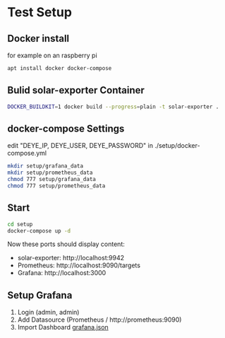 # Test Setup

## Docker install

for example on an raspberry pi

```sh
apt install docker docker-compose
```
## Bulid solar-exporter Container

```sh
DOCKER_BUILDKIT=1 docker build --progress=plain -t solar-exporter .
```

## docker-compose Settings

edit "DEYE_IP, DEYE_USER, DEYE_PASSWORD" in ./setup/docker-compose.yml

```sh
mkdir setup/grafana_data
mkdir setup/prometheus_data
chmod 777 setup/grafana_data
chmod 777 setup/prometheus_data
```

## Start

```sh
cd setup
docker-compose up -d
```

Now these ports should display content:
- solar-exporter: http://localhost:9942
- Prometheus: http://localhost:9090/targets
- Grafana: http://localhost:3000

## Setup Grafana

1.  Login (admin, admin)
1.  Add Datasource (Prometheus / http://prometheus:9090)
1.  Import Dashboard [grafana.json](grafana.json)
